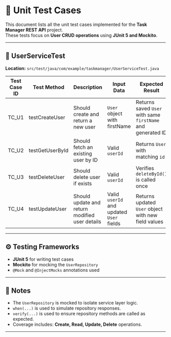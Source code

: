 # 🧪 Unit Test Cases

This document lists all the unit test cases implemented for the **Task Manager REST API** project.  
These tests focus on **User CRUD operations** using **JUnit 5 and Mockito**.

---

## 📁 UserServiceTest

**Location:** `src/test/java/com/example/taskmanager/UserServiceTest.java`

| Test Case ID | Test Method           | Description                                      | Input Data                              | Expected Result                                      |
|--------------|------------------------|---------------------------------------------------|------------------------------------------|----------------------------------------------------------|
| TC_U1        | testCreateUser         | Should create and return a new user               | `User` object with firstName             | Returns saved `User` with same `firstName` and generated ID |
| TC_U2        | testGetUserById        | Should fetch an existing user by ID               | Valid `userId`                           | Returns `User` with matching `id`                          |
| TC_U3        | testDeleteUser         | Should delete user if exists                      | Valid `userId`                           | Verifies `deleteById()` is called once                      |
| TC_U4        | testUpdateUser         | Should update and return modified user details    | Valid `userId` and updated `User` fields | Returns updated `User` object with new field values         |

---

## ⚙️ Testing Frameworks
- **JUnit 5** for writing test cases
- **Mockito** for mocking the `UserRepository`
- `@Mock` and `@InjectMocks` annotations used

---

## 📌 Notes
- The `UserRepository` is mocked to isolate service layer logic.
- `when(...)` is used to simulate repository responses.
- `verify(...)` is used to ensure repository methods are called as expected.
- Coverage includes: **Create, Read, Update, Delete** operations.

---

